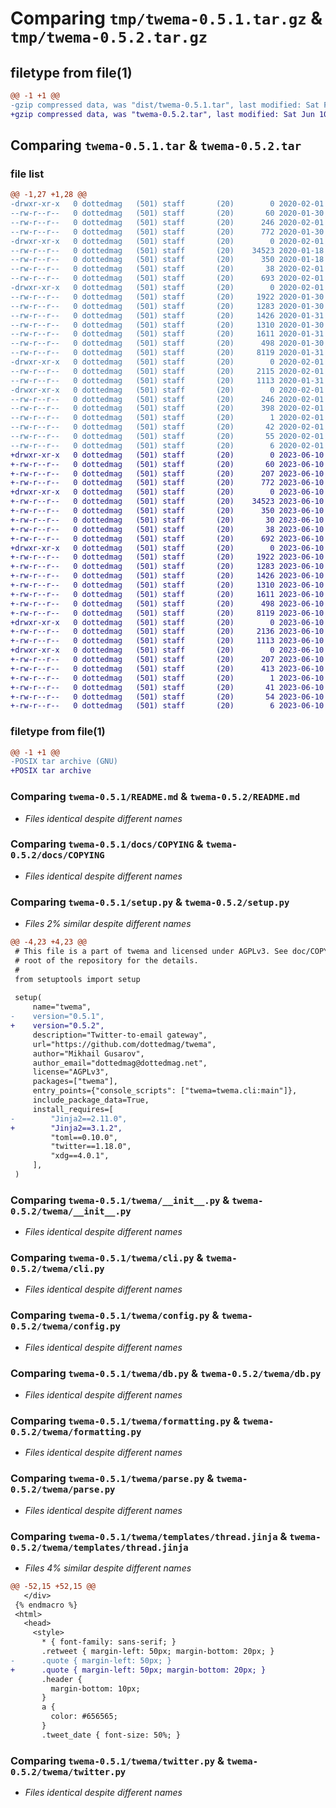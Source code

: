# Comparing `tmp/twema-0.5.1.tar.gz` & `tmp/twema-0.5.2.tar.gz`

## filetype from file(1)

```diff
@@ -1 +1 @@
-gzip compressed data, was "dist/twema-0.5.1.tar", last modified: Sat Feb  1 11:13:17 2020, max compression
+gzip compressed data, was "twema-0.5.2.tar", last modified: Sat Jun 10 17:54:01 2023, max compression
```

## Comparing `twema-0.5.1.tar` & `twema-0.5.2.tar`

### file list

```diff
@@ -1,27 +1,28 @@
-drwxr-xr-x   0 dottedmag   (501) staff       (20)        0 2020-02-01 11:13:17.000000 twema-0.5.1/
--rw-r--r--   0 dottedmag   (501) staff       (20)       60 2020-01-30 23:21:50.000000 twema-0.5.1/MANIFEST.in
--rw-r--r--   0 dottedmag   (501) staff       (20)      246 2020-02-01 11:13:17.000000 twema-0.5.1/PKG-INFO
--rw-r--r--   0 dottedmag   (501) staff       (20)      772 2020-01-30 23:21:50.000000 twema-0.5.1/README.md
-drwxr-xr-x   0 dottedmag   (501) staff       (20)        0 2020-02-01 11:13:17.000000 twema-0.5.1/docs/
--rw-r--r--   0 dottedmag   (501) staff       (20)    34523 2020-01-18 14:52:09.000000 twema-0.5.1/docs/COPYING
--rw-r--r--   0 dottedmag   (501) staff       (20)      350 2020-01-18 15:06:21.000000 twema-0.5.1/docs/config.toml.example
--rw-r--r--   0 dottedmag   (501) staff       (20)       38 2020-02-01 11:13:17.000000 twema-0.5.1/setup.cfg
--rw-r--r--   0 dottedmag   (501) staff       (20)      693 2020-02-01 11:12:56.000000 twema-0.5.1/setup.py
-drwxr-xr-x   0 dottedmag   (501) staff       (20)        0 2020-02-01 11:13:17.000000 twema-0.5.1/twema/
--rw-r--r--   0 dottedmag   (501) staff       (20)     1922 2020-01-30 23:30:15.000000 twema-0.5.1/twema/__init__.py
--rw-r--r--   0 dottedmag   (501) staff       (20)     1283 2020-01-30 20:14:13.000000 twema-0.5.1/twema/cli.py
--rw-r--r--   0 dottedmag   (501) staff       (20)     1426 2020-01-31 09:47:07.000000 twema-0.5.1/twema/config.py
--rw-r--r--   0 dottedmag   (501) staff       (20)     1310 2020-01-30 12:51:05.000000 twema-0.5.1/twema/db.py
--rw-r--r--   0 dottedmag   (501) staff       (20)     1611 2020-01-31 09:47:17.000000 twema-0.5.1/twema/formatting.py
--rw-r--r--   0 dottedmag   (501) staff       (20)      498 2020-01-30 12:45:06.000000 twema-0.5.1/twema/mail.py
--rw-r--r--   0 dottedmag   (501) staff       (20)     8119 2020-01-31 09:47:51.000000 twema-0.5.1/twema/parse.py
-drwxr-xr-x   0 dottedmag   (501) staff       (20)        0 2020-02-01 11:13:17.000000 twema-0.5.1/twema/templates/
--rw-r--r--   0 dottedmag   (501) staff       (20)     2115 2020-02-01 11:12:04.000000 twema-0.5.1/twema/templates/thread.jinja
--rw-r--r--   0 dottedmag   (501) staff       (20)     1113 2020-01-31 09:57:47.000000 twema-0.5.1/twema/twitter.py
-drwxr-xr-x   0 dottedmag   (501) staff       (20)        0 2020-02-01 11:13:17.000000 twema-0.5.1/twema.egg-info/
--rw-r--r--   0 dottedmag   (501) staff       (20)      246 2020-02-01 11:13:17.000000 twema-0.5.1/twema.egg-info/PKG-INFO
--rw-r--r--   0 dottedmag   (501) staff       (20)      398 2020-02-01 11:13:17.000000 twema-0.5.1/twema.egg-info/SOURCES.txt
--rw-r--r--   0 dottedmag   (501) staff       (20)        1 2020-02-01 11:13:17.000000 twema-0.5.1/twema.egg-info/dependency_links.txt
--rw-r--r--   0 dottedmag   (501) staff       (20)       42 2020-02-01 11:13:17.000000 twema-0.5.1/twema.egg-info/entry_points.txt
--rw-r--r--   0 dottedmag   (501) staff       (20)       55 2020-02-01 11:13:17.000000 twema-0.5.1/twema.egg-info/requires.txt
--rw-r--r--   0 dottedmag   (501) staff       (20)        6 2020-02-01 11:13:17.000000 twema-0.5.1/twema.egg-info/top_level.txt
+drwxr-xr-x   0 dottedmag   (501) staff       (20)        0 2023-06-10 17:54:01.115282 twema-0.5.2/
+-rw-r--r--   0 dottedmag   (501) staff       (20)       60 2023-06-10 17:52:12.000000 twema-0.5.2/MANIFEST.in
+-rw-r--r--   0 dottedmag   (501) staff       (20)      207 2023-06-10 17:54:01.115160 twema-0.5.2/PKG-INFO
+-rw-r--r--   0 dottedmag   (501) staff       (20)      772 2023-06-10 17:52:12.000000 twema-0.5.2/README.md
+drwxr-xr-x   0 dottedmag   (501) staff       (20)        0 2023-06-10 17:54:01.112936 twema-0.5.2/docs/
+-rw-r--r--   0 dottedmag   (501) staff       (20)    34523 2023-06-10 17:52:12.000000 twema-0.5.2/docs/COPYING
+-rw-r--r--   0 dottedmag   (501) staff       (20)      350 2023-06-10 17:52:12.000000 twema-0.5.2/docs/config.toml.example
+-rw-r--r--   0 dottedmag   (501) staff       (20)       30 2023-06-10 17:52:12.000000 twema-0.5.2/pyproject.toml
+-rw-r--r--   0 dottedmag   (501) staff       (20)       38 2023-06-10 17:54:01.115330 twema-0.5.2/setup.cfg
+-rw-r--r--   0 dottedmag   (501) staff       (20)      692 2023-06-10 17:52:38.000000 twema-0.5.2/setup.py
+drwxr-xr-x   0 dottedmag   (501) staff       (20)        0 2023-06-10 17:54:01.114077 twema-0.5.2/twema/
+-rw-r--r--   0 dottedmag   (501) staff       (20)     1922 2023-06-10 17:52:12.000000 twema-0.5.2/twema/__init__.py
+-rw-r--r--   0 dottedmag   (501) staff       (20)     1283 2023-06-10 17:52:12.000000 twema-0.5.2/twema/cli.py
+-rw-r--r--   0 dottedmag   (501) staff       (20)     1426 2023-06-10 17:52:12.000000 twema-0.5.2/twema/config.py
+-rw-r--r--   0 dottedmag   (501) staff       (20)     1310 2023-06-10 17:52:12.000000 twema-0.5.2/twema/db.py
+-rw-r--r--   0 dottedmag   (501) staff       (20)     1611 2023-06-10 17:52:12.000000 twema-0.5.2/twema/formatting.py
+-rw-r--r--   0 dottedmag   (501) staff       (20)      498 2023-06-10 17:52:12.000000 twema-0.5.2/twema/mail.py
+-rw-r--r--   0 dottedmag   (501) staff       (20)     8119 2023-06-10 17:52:12.000000 twema-0.5.2/twema/parse.py
+drwxr-xr-x   0 dottedmag   (501) staff       (20)        0 2023-06-10 17:54:01.114983 twema-0.5.2/twema/templates/
+-rw-r--r--   0 dottedmag   (501) staff       (20)     2136 2023-06-10 17:52:12.000000 twema-0.5.2/twema/templates/thread.jinja
+-rw-r--r--   0 dottedmag   (501) staff       (20)     1113 2023-06-10 17:52:12.000000 twema-0.5.2/twema/twitter.py
+drwxr-xr-x   0 dottedmag   (501) staff       (20)        0 2023-06-10 17:54:01.114849 twema-0.5.2/twema.egg-info/
+-rw-r--r--   0 dottedmag   (501) staff       (20)      207 2023-06-10 17:54:01.000000 twema-0.5.2/twema.egg-info/PKG-INFO
+-rw-r--r--   0 dottedmag   (501) staff       (20)      413 2023-06-10 17:54:01.000000 twema-0.5.2/twema.egg-info/SOURCES.txt
+-rw-r--r--   0 dottedmag   (501) staff       (20)        1 2023-06-10 17:54:01.000000 twema-0.5.2/twema.egg-info/dependency_links.txt
+-rw-r--r--   0 dottedmag   (501) staff       (20)       41 2023-06-10 17:54:01.000000 twema-0.5.2/twema.egg-info/entry_points.txt
+-rw-r--r--   0 dottedmag   (501) staff       (20)       54 2023-06-10 17:54:01.000000 twema-0.5.2/twema.egg-info/requires.txt
+-rw-r--r--   0 dottedmag   (501) staff       (20)        6 2023-06-10 17:54:01.000000 twema-0.5.2/twema.egg-info/top_level.txt
```

### filetype from file(1)

```diff
@@ -1 +1 @@
-POSIX tar archive (GNU)
+POSIX tar archive
```

### Comparing `twema-0.5.1/README.md` & `twema-0.5.2/README.md`

 * *Files identical despite different names*

### Comparing `twema-0.5.1/docs/COPYING` & `twema-0.5.2/docs/COPYING`

 * *Files identical despite different names*

### Comparing `twema-0.5.1/setup.py` & `twema-0.5.2/setup.py`

 * *Files 2% similar despite different names*

```diff
@@ -4,23 +4,23 @@
 # This file is a part of twema and licensed under AGPLv3. See doc/COPYING at the
 # root of the repository for the details.
 #
 from setuptools import setup
 
 setup(
     name="twema",
-    version="0.5.1",
+    version="0.5.2",
     description="Twitter-to-email gateway",
     url="https://github.com/dottedmag/twema",
     author="Mikhail Gusarov",
     author_email="dottedmag@dottedmag.net",
     license="AGPLv3",
     packages=["twema"],
     entry_points={"console_scripts": ["twema=twema.cli:main"]},
     include_package_data=True,
     install_requires=[
-        "Jinja2==2.11.0",
+        "Jinja2==3.1.2",
         "toml==0.10.0",
         "twitter==1.18.0",
         "xdg==4.0.1",
     ],
 )
```

### Comparing `twema-0.5.1/twema/__init__.py` & `twema-0.5.2/twema/__init__.py`

 * *Files identical despite different names*

### Comparing `twema-0.5.1/twema/cli.py` & `twema-0.5.2/twema/cli.py`

 * *Files identical despite different names*

### Comparing `twema-0.5.1/twema/config.py` & `twema-0.5.2/twema/config.py`

 * *Files identical despite different names*

### Comparing `twema-0.5.1/twema/db.py` & `twema-0.5.2/twema/db.py`

 * *Files identical despite different names*

### Comparing `twema-0.5.1/twema/formatting.py` & `twema-0.5.2/twema/formatting.py`

 * *Files identical despite different names*

### Comparing `twema-0.5.1/twema/parse.py` & `twema-0.5.2/twema/parse.py`

 * *Files identical despite different names*

### Comparing `twema-0.5.1/twema/templates/thread.jinja` & `twema-0.5.2/twema/templates/thread.jinja`

 * *Files 4% similar despite different names*

```diff
@@ -52,15 +52,15 @@
   </div>
 {% endmacro %}
 <html>
   <head>
     <style>
       * { font-family: sans-serif; }
       .retweet { margin-left: 50px; margin-bottom: 20px; }
-      .quote { margin-left: 50px; }
+      .quote { margin-left: 50px; margin-bottom: 20px; }
       .header {
         margin-bottom: 10px;
       }
       a {
         color: #656565;
       }
       .tweet_date { font-size: 50%; }
```

### Comparing `twema-0.5.1/twema/twitter.py` & `twema-0.5.2/twema/twitter.py`

 * *Files identical despite different names*

